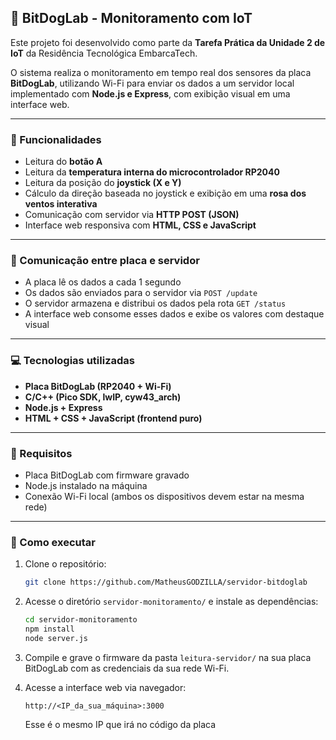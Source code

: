 ## 📡 BitDogLab - Monitoramento com IoT

Este projeto foi desenvolvido como parte da **Tarefa Prática da Unidade 2 de IoT** da Residência Tecnológica EmbarcaTech.

O sistema realiza o monitoramento em tempo real dos sensores da placa **BitDogLab**, utilizando Wi-Fi para enviar os dados a um servidor local implementado com **Node.js e Express**, com exibição visual em uma interface web.

---

### 🔧 Funcionalidades

* Leitura do **botão A**
* Leitura da **temperatura interna do microcontrolador RP2040**
* Leitura da posição do **joystick (X e Y)**
* Cálculo da direção baseada no joystick e exibição em uma **rosa dos ventos interativa**
* Comunicação com servidor via **HTTP POST (JSON)**
* Interface web responsiva com **HTML, CSS e JavaScript**

---

### 📡 Comunicação entre placa e servidor

* A placa lê os dados a cada 1 segundo
* Os dados são enviados para o servidor via `POST /update`
* O servidor armazena e distribui os dados pela rota `GET /status`
* A interface web consome esses dados e exibe os valores com destaque visual

---

### 💻 Tecnologias utilizadas

* **Placa BitDogLab (RP2040 + Wi-Fi)**
* **C/C++ (Pico SDK, lwIP, cyw43\_arch)**
* **Node.js + Express**
* **HTML + CSS + JavaScript (frontend puro)**

---

### 📌 Requisitos

* Placa BitDogLab com firmware gravado
* Node.js instalado na máquina
* Conexão Wi-Fi local (ambos os dispositivos devem estar na mesma rede)

---

### 🚀 Como executar

1. Clone o repositório:

   ```bash
   git clone https://github.com/MatheusGODZILLA/servidor-bitdoglab
   ```

2. Acesse o diretório `servidor-monitoramento/` e instale as dependências:

   ```bash
   cd servidor-monitoramento
   npm install
   node server.js
   ```

3. Compile e grave o firmware da pasta `leitura-servidor/` na sua placa BitDogLab com as credenciais da sua rede Wi-Fi.

4. Acesse a interface web via navegador:

   ```
   http://<IP_da_sua_máquina>:3000
   ```
   Esse é o mesmo IP que irá no código da placa
